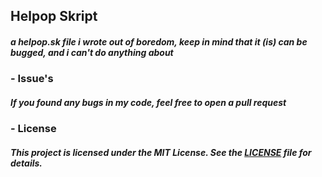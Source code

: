 ## Helpop Skript
##### a helpop.sk file i wrote out of boredom, keep in mind that it (is) can be bugged, and i can't do anything about

### - Issue's
##### If you found any bugs in my code, feel free to open a pull request

### - License

##### This project is licensed under the MIT License. See the [LICENSE](LICENSE) file for details.
